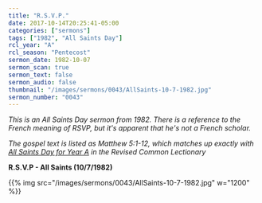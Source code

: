 ```yaml
---
title: "R.S.V.P."
date: 2017-10-14T20:25:41-05:00
categories: ["sermons"]
tags: ["1982", "All Saints Day"]
rcl_year: "A"
rcl_season: "Pentecost"
sermon_date: 1982-10-07
sermon_scan: true
sermon_text: false
sermon_audio: false
thumbnail: "/images/sermons/0043/AllSaints-10-7-1982.jpg"
sermon_number: "0043"
---
```

_This is an All Saints Day sermon from 1982. There is a reference to the French meaning of RSVP, but it's apparent that he's not a French scholar._

<!--more-->

_The gospel text is listed as Matthew 5:1-12, which matches up exactly with [All Saints Day for Year A](https://lectionary.library.vanderbilt.edu/texts.php?id=166) in the Revised Common Lectionary_

**R.S.V.P - All Saints (10/7/1982)**

{{% img src="/images/sermons/0043/AllSaints-10-7-1982.jpg" w="1200" %}}

